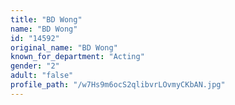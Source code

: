 ```yaml
---
title: "BD Wong"
name: "BD Wong"
id: "14592"
original_name: "BD Wong"
known_for_department: "Acting"
gender: "2"
adult: "false"
profile_path: "/w7Hs9m6ocS2qlibvrLOvmyCKbAN.jpg"
---
```

